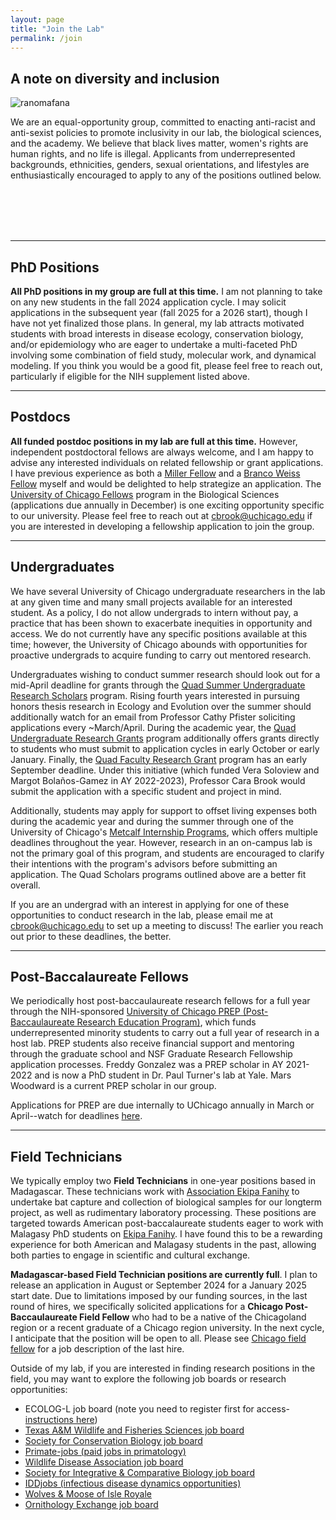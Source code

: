 ```yaml
---
layout: page
title: "Join the Lab"
permalink: /join
---
```

<!--
<div class="bs-callout bs-callout-info">
  <p>We are recruiting a new field technician for Ekipa Fanihy! See <a href="/join/chicago-field-fellow">the Chicago field fellow</a> for job description and application, due by midnight (Central) on <strong>June 30, 2023</strong>!</p>
  <p><em>This page last updated May 28, 2023.</em></p>
</div>
-->

<h2>A note on diversity and inclusion</h2>

<img src="/assets/join/brook_lab_ranomafana.jpeg" alt="ranomafana" class="float-start col-sm-5" />

We are an equal-opportunity group, committed to enacting anti-racist and anti-sexist policies to promote inclusivity in our lab, the biological sciences, and the academy. We believe that black lives matter, women's rights are human rights, and no life is illegal. Applicants from underrepresented backgrounds, ethnicities, genders, sexual orientations, and lifestyles are enthusiastically encouraged to apply to any of the positions outlined below. 

<br>
<br>

<div style="clear:both;">&nbsp;</div>

<!--
**As a result of our NIH DP2 award, we are currently eligible to apply for an [NIH Research Supplement to Promote Diversity in Health-Related Research](https://grants.nih.gov/grants/guide/pa-files/PA-23-189.html). These supplements can support individuals at the high school, post-bacc, graduate, or postdoc level. If you are interested in joining the lab and believe you might be eligible for one of these supplements, please reach out to [Cara Brook](mailto:cbrook@uchicago.edu) directly.**

-->

<div style="clear:both;">&nbsp;</div>

---

<h2>PhD Positions</h2>

**All PhD positions in my group are full at this time.** I am not planning to take on any new students in the fall 2024 application cycle. I may solicit applications in the subsequent year (fall 2025 for a 2026 start), though I have not yet finalized those plans. In general, my lab attracts motivated students with broad interests in disease ecology, conservation biology, and/or epidemiology who are eager to undertake a multi-faceted PhD involving some combination of field study, molecular work, and dynamical modeling. If you think you would be a good fit, please feel free to reach out, particularly if eligible for the NIH supplement listed above.

<!--
For recruits to start in AY2024-2025, I am particularly interested in students with a strong interest and/or background in international field work and a desire to spend extensive amounts of time in Madagascar. There are also potential opportunities for a field-capable graduate student to lead efforts to launch new bat virus-focused research projects at pilot field sites in the Southwestern US (in collaboration with the [Laverty Lab](https://lavertylab.org/) at NMSU) or in Cambodia (in collaboration with the [ICER Program](https://www.niaid.nih.gov/about/cambodia-icer-program)).

I am also interested in students with strong wet lab skills in molecular detection of viruses in biological samples (PCR + NGS) or serological detection of antibodies in field-collected serum. Finally, I am always interested in students with a background or interest in building and fitting dynamical, mechanistic transmission models to infectious disease data and/or matrix population models to abundance data. 



**If you are interested in joining the Brook Lab in AY2024-2025, I ask that you please fill out an expression of interest and upload a short CV or resumé at the form [linked here](https://airtable.com/shr9BK76MwdhBhxlG) prior to midnight on October 13, 2023**.

Please do not feel pressure to spend exorbitant amounts of time on this submission--it is not intended to be an intimidating application! I am simply trying to make the graduate admissions process as fair and transparent as possible, and I believe that considering applicants in one, consolidated block will support this goal.

Formal applications are due to the [University of Chicago Division of Biological Sciences](https://biosciences.uchicago.edu/programs) on December 1, 2023.

-->

---

<h2>Postdocs</h2>

**All funded postdoc positions in my lab are full at this time.** However, independent postdoctoral fellows are always welcome, and I am happy to advise any interested individuals on related fellowship or grant applications. I have previous experience as both a [Miller Fellow](https://miller.berkeley.edu/) and a [Branco Weiss Fellow](https://brancoweissfellowship.org/) myself and would be delighted to help strategize an application. The [University of Chicago Fellows](https://biologicalsciences.uchicago.edu/research/chicago-fellows) program in the Biological Sciences (applications due annually in December) is one exciting opportunity specific to our university. Please feel free to reach out at [cbrook@uchicago.edu](mailto:cbrook@uchicago.edu) if you are interested in developing a fellowship application to join the group.

--- 


<h2>Undergraduates</h2>

We have several University of Chicago undergraduate researchers in the lab at any given time and many small projects available for an interested student. As a policy, I do not allow undergrads to intern without pay, a practice that has been shown to exacerbate inequities in opportunity and access. We do not currently have any specific positions available at this time; however, the University of Chicago abounds with opportunities for proactive undergrads to acquire funding to carry out mentored research. 

Undergraduates wishing to conduct summer research should look out for a mid-April deadline for grants through the [Quad Summer Undergraduate Research Scholars](https://ccrf.uchicago.edu/undergraduate-research/quad-summer-undergraduate-research-scholars) program. Rising fourth years interested in pursuing honors thesis research in Ecology and Evolution over the summer should additionally watch for an email from Professor Cathy Pfister soliciting applications every ~March/April. During the academic year, the [Quad Undergraduate Research Grants](https://ccrf.uchicago.edu/undergraduate-research/quad-undergraduate-research-scholars-program) program additionally offers grants directly to students who must submit to application cycles in early October or early January. Finally, the [Quad Faculty Research Grant](https://ccrf.uchicago.edu/undergraduate-research/quad-faculty-research-grant-program) program has an early September deadline. Under this initiative (which funded Vera Soloview and Margot Bolaños-Gamez in AY 2022-2023), Professor Cara Brook would submit the application with a specific student and project in mind. 

Additionally, students may apply for support to offset living expenses both during the academic year and during the summer through one of the University of Chicago's [Metcalf Internship Programs](https://careeradvancement.uchicago.edu/student-opportunities/college-sponsored-grants), which offers multiple deadlines throughout the year. However, research in an on-campus lab is not the primary goal of this program, and students are encouraged to clarify their intentions with the program's advisors before submitting an application. The Quad Scholars programs outlined above are a better fit overall.

If you are an undergrad with an interest in applying for one of these opportunities to conduct research in the lab, please email me at [cbrook@uchicago.edu](mailto:cbrook@uchicago.edu) to set up a meeting to discuss! The earlier you reach out prior to these deadlines, the better.

--- 

<h2>Post-Baccalaureate Fellows</h2>

We periodically host post-baccaulaureate research fellows for a full year through the NIH-sponsored [University of Chicago PREP (Post-Baccaulaureate Research Education Program)](https://bsdprep.uchicago.edu/), which funds underrepresented minority students to carry out a full year of research in a host lab. PREP students also receive financial support and mentoring through the graduate school and NSF Graduate Research Fellowship application processes. Freddy Gonzalez was a PREP scholar in AY 2021-2022 and is now a PhD student in Dr. Paul Turner's lab at Yale. Mars Woodward is a current PREP scholar in our group.

Applications for PREP are due internally to UChicago annually in March or April--watch for deadlines [here](https://bsdprep.uchicago.edu/program-activities/application-procedure/).


---

<h2>Field Technicians</h2>

We typically employ two **Field Technicians** in one-year positions based in Madagascar. These technicians work with [Association Ekipa Fanihy](https://ekipafanihy.org) to undertake bat capture and collection of biological samples for our longterm project, as well as rudimentary laboratory processing. These positions are targeted towards American post-baccalaureate students eager to work with Malagasy PhD students on [Ekipa Fanihy](/team). I have found this to be a rewarding experience for both American and Malagasy students in the past, allowing both parties to engage in scientific and cultural exchange.

**Madagascar-based Field Technician positions are currently full**. I plan to release an application in August or September 2024 for a January 2025 start date. Due to limitations imposed by our funding sources, in the last round of hires, we specifically solicited applications for a **Chicago Post-Baccaulaureate Field Fellow** who had to be a native of the Chicagoland region or a recent graduate of a Chicago region university. In the next cycle, I anticipate that the position will be open to all. Please see [Chicago field fellow](/join/chicago-field-fellow) for a job description of the last hire. 


Outside of my lab, if you are interested in finding research positions in the field, you may want to explore the following job boards or research opportunities:


<ul>
  <li>ECOLOG-L job board (note you need to register first for access- <a href="https://halllab.asu.edu/how-to-join-the-ecolog-job-board/">instructions here</a>)</li>
  <li><a href="https://wfscjobs.tamu.edu/job-board/">Texas A&M Wildlife and Fisheries Sciences job board</a></li>
  <li><a href="https://careers.conbio.org/">Society for Conservation Biology job board</a></li>
  <li><a href="https://groups.google.com/a/g-groups.wisc.edu/g/primate-job">Primate-jobs (paid jobs in primatology)</a></li>
  <li><a href="https://www.wildlifedisease.org/PersonifyEbusiness/Opportunities/Careers">Wildlife Disease Association job board</a></li>
  <li><a href="https://sicb.org/jobs-and-fellowships/">Society for Integrative & Comparative Biology job board</a></li>
  <li><a href="https://iddjobs.org/">IDDjobs (infectious disease dynamics opportunities)</a></li>
  <li><a href="https://isleroyalewolf.org/participate/participate/interns.html">Wolves & Moose of Isle Royale</a></li>
  <li><a href="https://ornithologyexchange.org/jobs/board/">Ornithology Exchange job board</a></li>
</ul>



